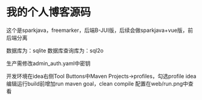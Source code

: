 # 我的个人博客源码

这个是sparkjava，freemarker，后端B-JUI版，后续会做sparkjava+vue版，前后端分离

  数据库为：sqlite
  数据库查询库为：sql2o

生产需修改admin_auth.yaml中密钥

开发环境在idea右侧Tool Buttons中Maven Projects->profiles，勾选profile
idea编辑运行build前增加run maven goal，clean compile
配置在web/run.png中查看
